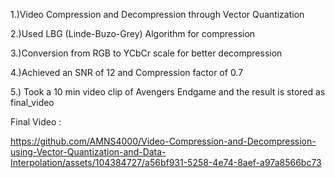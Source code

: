 1.)Video Compression and Decompression through Vector Quantization

2.)Used LBG (Linde-Buzo-Grey) Algorithm for compression

3.)Conversion from RGB to YCbCr scale for better decompression

4.)Achieved an SNR of 12 and Compression factor of 0.7

5.) Took a 10 min video clip of Avengers Endgame and the result is stored as final_video

Final Video :

https://github.com/AMNS4000/Video-Compression-and-Decompression-using-Vector-Quantization-and-Data-Interpolation/assets/104384727/a56bf931-5258-4e74-8aef-a97a8566bc73





